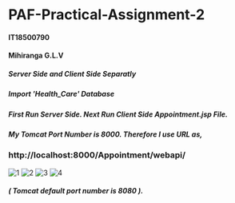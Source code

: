 # PAF-Practical-Assignment-2
#### IT18500790
#### Mihiranga G.L.V


##### Server Side and Client Side Separatly 
##### Import 'Health_Care' Database
##### First Run Server Side. Next Run Client Side Appointment.jsp File.
##### My Tomcat Port Number is 8000. Therefore I use URL as, 
### http://localhost:8000/Appointment/webapi/
![1](https://user-images.githubusercontent.com/50793729/81196928-49632480-8fdd-11ea-98d7-e96278a77715.PNG)
![2](https://user-images.githubusercontent.com/50793729/81196932-49fbbb00-8fdd-11ea-95f6-e3077a071e93.PNG)
![3](https://user-images.githubusercontent.com/50793729/81196933-4a945180-8fdd-11ea-84e9-6a27086182c7.PNG)
![4](https://user-images.githubusercontent.com/50793729/81196938-4b2ce800-8fdd-11ea-88b8-9b7f1613be41.PNG)
##### ( Tomcat default port number is 8080 ). 
